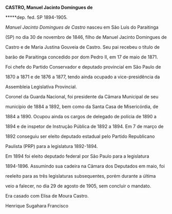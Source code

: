 **CASTRO, Manuel Jacinto Domingues de**



**\***dep. fed. SP 1894-1905.



*Manuel Jacinto Domingues de Castro* nasceu em São Luís do Paraitinga

(SP) no dia 30 de novembro de 1846, filho de Manuel Jacinto Domingues de

Castro e de Maria Justina Gouveia de Castro. Seu pai recebeu o título de

barão de Paraitinga concedido por dom Pedro II, em 17 de maio de 1871.

Foi chefe do Partido Conservador e deputado provincial em São Paulo de

1870 a 1871 e de 1876 a 1877, tendo ainda ocupado a vice-presidência da

Assembleia Legislativa Provincial.



Coronel da Guarda Nacional, foi presidente da Câmara Municipal de seu

município de 1884 a 1892, bem como da Santa Casa de Misericórdia, de

1884 a 1890. Ocupou ainda os cargos de delegado de polícia de 1890 a

1894 e de inspetor de Instrução Pública de 1892 a 1894. Em 7 de março de

1892 conseguiu ser eleito deputado estadual pelo Partido Republicano

Paulista (PRP) para a legislatura 1892-1894.



Em 1894 foi eleito deputado federal por São Paulo para a legislatura

1894-1896. Assumindo sua cadeira na Câmara dos Deputados em maio, foi

reeleito para as três legislaturas subsequentes, porém durante a última

veio a falecer, no dia 29 de agosto de 1905, sem concluir o mandato.



Era casado com Elisa de Moura Castro.



Henrique Sugahara Francisco



